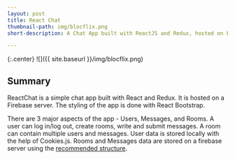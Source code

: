 ```yaml
---
layout: post
title: React Chat
thumbnail-path: img/blocflix.png
short-description: A Chat App built with ReactJS and Redux, hosted on Firebase

---
```

{:.center}
![]({{ site.baseurl }}/img/blocflix.png)

## Summary

ReactChat is a simple chat app built with React and Redux. It is hosted on a Firebase server. The styling of the app is done with React Bootstrap. 

There are 3 major aspects of the app - Users, Messages, and Rooms. A user can log in/log out, create rooms, write and submit messages. A room can contain multiple users and messages. User data is stored locally with the help of Cookies.js. Rooms and Messages data are stored on a firebase server using the [recommended structure](https://codelabs.developers.google.com/codelabs/cloud-firebase-chat/#3).